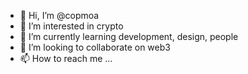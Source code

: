 - 👋 Hi, I’m @copmoa
- 👀 I’m interested in crypto
- 🌱 I’m currently learning development, design, people
- 💞️ I’m looking to collaborate on web3
- 📫 How to reach me ...

<!---
copmoa/copmoa is a ✨ special ✨ repository because its `README.md` (this file) appears on your GitHub profile.
You can click the Preview link to take a look at your changes.
--->
